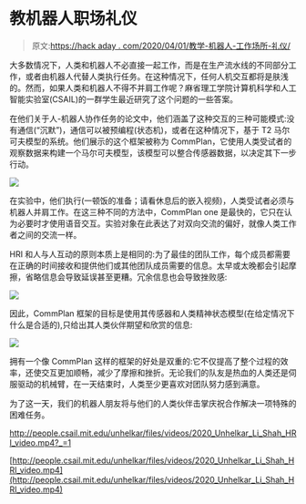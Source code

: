 # 教机器人职场礼仪

> 原文:[https://hack aday . com/2020/04/01/教学-机器人-工作场所-礼仪/](https://hackaday.com/2020/04/01/teaching-robots-workplace-etiquette/)

大多数情况下，人类和机器人不必直接一起工作，而是在生产流水线的不同部分工作，或者由机器人代替人类执行任务。在这种情况下，任何人机交互都将是肤浅的。然而，如果人类和机器人不得不并肩工作呢？麻省理工学院计算机科学和人工智能实验室(CSAIL)的一群学生最近研究了这个问题的一些答案。

在他们关于人-机器人协作任务的论文中，他们涵盖了这种交互的三种可能模式:没有通信(“沉默”)，通信可以被预编程(状态机)，或者在这种情况下，基于 T2 马尔可夫模型的系统。他们展示的这个框架被称为 CommPlan，它使用人类受试者的观察数据来构建一个马尔可夫模型，该模型可以整合传感器数据，以决定其下一步行动。

![](../Images/3993f0dbf2a31d7fa32e4bb21e48b6cf.png)

在实验中，他们执行(一顿饭的准备；请看休息后的嵌入视频)，人类受试者必须与机器人并肩工作。在这三种不同的方法中，CommPlan one 是最快的，它只在认为必要时才使用语音交互。实验对象在此表达了对双向交流的偏好，就像人类工作者之间的交流一样。

HRI 和人与人互动的原则本质上是相同的:为了最佳的团队工作，每个成员都需要在正确的时间接收和提供他们或其他团队成员需要的信息。太早或太晚都会引起摩擦，省略信息会导致延误甚至更糟。冗余信息也会导致挫败感:

![](../Images/aca7d2193220857cf7ed8599d4afc09f.png)

因此，CommPlan 框架的目标是使用其传感器和人类精神状态模型(在给定情况下什么是合适的),只给出其人类伙伴期望和欣赏的信息:

![](../Images/658c84f36b0f674f3e1d3023cab0f90e.png)

拥有一个像 CommPlan 这样的框架的好处是双重的:它不仅提高了整个过程的效率，还使交互更加顺畅，减少了摩擦和挫折。无论我们的队友是热血的人类还是伺服驱动的机械臂，在一天结束时，人类至少更喜欢对团队努力感到满意。

为了这一天，我们的机器人朋友将与他们的人类伙伴击掌庆祝合作解决一项特殊的困难任务。

 <http://people.csail.mit.edu/unhelkar/files/videos/2020_Unhelkar_Li_Shah_HRI_video.mp4?_=1>

[http://people.csail.mit.edu/unhelkar/files/videos/2020_Unhelkar_Li_Shah_HRI_video.mp4](http://people.csail.mit.edu/unhelkar/files/videos/2020_Unhelkar_Li_Shah_HRI_video.mp4)